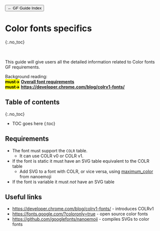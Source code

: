 <link href="style.css" rel="stylesheet">

<a href="./index"><button class="button button-i">&larr; GF Guide Index</button></a>

# Color fonts specifics
{:.no_toc}

<div class="callout">

<br><br>
This guide will give users all the detailed information related to Color fonts GF requirements.
</div>

<div class="context-reading">
    Background reading:<br>
    <mark class="green"><b>must&rarr;</b></mark> <a href="./requirements" style="font-weight:bold">Overall font requirements</a><br>
    <mark class="green"><b>must&rarr;</b></mark> <a href="https://developer.chrome.com/blog/colrv1-fonts/" style="font-weight:bold">https://developer.chrome.com/blog/colrv1-fonts/</a>
</div>

## Table of contents
{:.no_toc}
* TOC goes here
{:toc}

## Requirements

* The font must support the `COLR` table.
   * It can use COLR v0 or COLR v1.
* If the font is static it must have an SVG table equivalent to the COLR table
   * Add SVG to a font with COLR, or vice versa, using [maximum_color](https://github.com/googlefonts/nanoemoji#adding-color-tables-to-existing-fonts) from nanoemoji
* If the font is variable it must *not* have an SVG table

## Useful links

* https://developer.chrome.com/blog/colrv1-fonts/ - introduces COLRv1
* https://fonts.google.com/?coloronly=true - open source color fonts
* https://github.com/googlefonts/nanoemoji - compiles SVGs to color fonts

